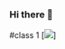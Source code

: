 ### Hi there 👋
#class 1
[<img src="https://www.google.com/imgres?imgurl=https%3A%2F%2Flookaside.fbsbx.com%2Flookaside%2Fcrawler%2Fmedia%2F%3Fmedia_id%3D100063849383004&imgrefurl=https%3A%2F%2Fm.facebook.com%2FSMITHYDERABAD%2F&tbnid=hNLm6A6z7IGBCM&vet=12ahUKEwj6-7ioxcP5AhXS44UKHXz3CH0QMygAegUIARDaAQ..i&docid=_dTwQk1EHAFd0M&w=1880&h=1880&q=smit&client=firefox-b-d&ved=2ahUKEwj6-7ioxcP5AhXS44UKHXz3CH0QMygAegUIARDaAQ" >]
<!--
**M-Saim786/M-Saim786** is a ✨ _special_ ✨ repository because its `README.md` (this file) appears on your GitHub profile.

Here are some ideas to get you started:

- 🔭 I’m currently working on ...
- 🌱 I’m currently learning ...
- 👯 I’m looking to collaborate on ...
- 🤔 I’m looking for help with ...
- 💬 Ask me about ...
- 📫 How to reach me: ...
- 😄 Pronouns: ...
- ⚡ Fun fact: ...
-->
